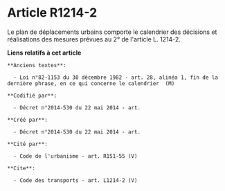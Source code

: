 # Article R1214-2

Le plan de déplacements urbains comporte le calendrier des décisions et réalisations des mesures prévues au 2° de l'article
L. 1214-2.

**Liens relatifs à cet article**

	**Anciens textes**:

	  - Loi n°82-1153 du 30 décembre 1982 - art. 28, alinéa 1, fin de la dernière phrase, en ce qui concerne le calendrier  (M)

	**Codifié par**:

	  - Décret n°2014-530 du 22 mai 2014 - art.

	**Créé par**:

	  - Décret n°2014-530 du 22 mai 2014 - art.

	**Cité par**:

	  - Code de l'urbanisme - art. R151-55 (V)

	**Cite**:

	  - Code des transports - art. L1214-2 (V)
